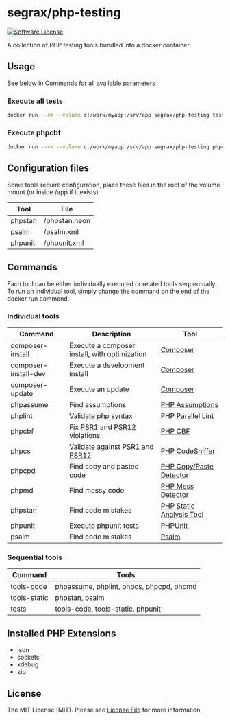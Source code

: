 # segrax/php-testing
[![Software License](https://img.shields.io/badge/license-MIT-brightgreen.svg?style=flat-square)](LICENSE.md)

A collection of PHP testing tools bundled into a docker container.

## Usage
See below in Commands for all available parameters

### Execute all tests
```bash
docker run --rm --volume c:/work/myapp:/srv/app segrax/php-testing tests
```

### Execute phpcbf
```bash
docker run --rm --volume c:/work/myapp:/srv/app segrax/php-testing phpcbf
```

## Configuration files
Some tools require configuration, place these files in the root of the volume mount (or inside /app if it exists)

| Tool    | File
| ------- |---
| phpstan | /phpstan.neon |
| psalm   | /psalm.xml |
| phpunit | /phpunit.xml |

## Commands
Each tool can be either individually executed or related tools sequentually. To run an individual tool, simply change the command on the end of the docker run command.

### Individual tools
| Command | Description | Tool
| ------- | ---- | ---
| composer-install | Execute a composer install, with optimization | [Composer](https://getcomposer.org/)
| composer-install-dev | Execute a development install| [Composer](https://getcomposer.org/)
| composer-update | Execute an update| [Composer](https://getcomposer.org/)
| phpassume | Find assumptions | [PHP Assumptions](https://github.com/rskuipers/php-assumptions)
| phplint | Validate php syntax | [PHP Parallel Lint](https://github.com/JakubOnderka/PHP-Parallel-Lint)
| phpcbf | Fix [PSR1](https://www.php-fig.org/psr/psr-1/) and [PSR12](https://www.php-fig.org/psr/psr-12/) violations | [PHP CBF](https://github.com/squizlabs/PHP_CodeSniffer)
| phpcs | Validate against [PSR1](https://www.php-fig.org/psr/psr-1/) and [PSR12](https://www.php-fig.org/psr/psr-12/) | [PHP CodeSniffer](https://github.com/squizlabs/PHP_CodeSniffer)
| phpcpd | Find copy and pasted code | [PHP Copy/Paste Detector](https://github.com/sebastianbergmann/phpcpd)
| phpmd | Find messy code | [PHP Mess Detector](http://phpmd.org/)
| phpstan | Find code mistakes | [PHP Static Analysis Tool](https://github.com/phpstan/phpstan)
| phpunit | Execute phpunit tests | [PHPUnit](https://phpunit.de/)
| psalm | Find code mistakes | [Psalm](https://psalm.dev/)

### Sequential tools
| Command | Tools
| ------- | ----
| tools-code | phpassume, phplint, phpcs, phpcpd, phpmd
| tools-static | phpstan, psalm
| tests | tools-code, tools-static, phpunit

## Installed PHP Extensions
* json
* sockets
* xdebug
* zip

## License

The MIT License (MIT). Please see [License File](LICENSE.txt) for more information.
